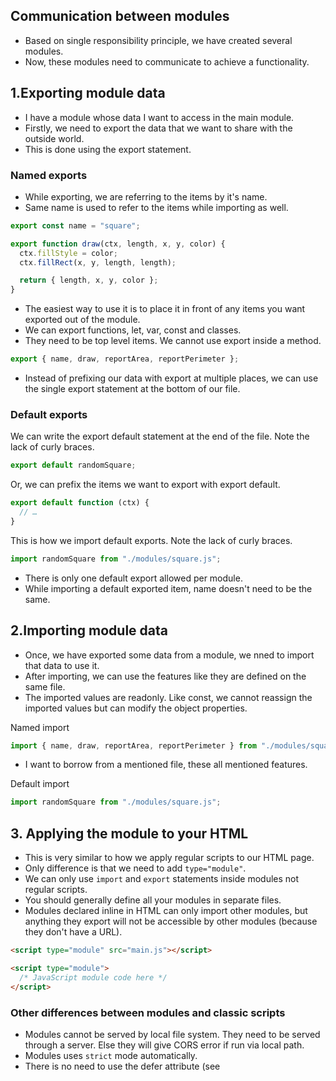 ## Communication between modules

- Based on single responsibility principle, we have created several modules.
- Now, these modules need to communicate to achieve a functionality.

## 1.Exporting module data

- I have a module whose data I want to access in the main module.
- Firstly, we need to export the data that we want to share with the outside world.
- This is done using the export statement.

### Named exports

- While exporting, we are referring to the items by it's name.
- Same name is used to refer to the items while importing as well.

``` javascript
export const name = "square";

export function draw(ctx, length, x, y, color) {
  ctx.fillStyle = color;
  ctx.fillRect(x, y, length, length);

  return { length, x, y, color };
}
```

- The easiest way to use it is to place it in front of any items you want exported out of the module.
- We can export functions, let, var, const and classes.
- They need to be top level items. We cannot use export inside a method.

``` javascript
export { name, draw, reportArea, reportPerimeter };
```

- Instead of prefixing our data with export at multiple places, we can use the single export statement at the bottom of our file.

### Default exports

We can write the export default statement at the end of the file. Note the lack of curly braces.
``` javascript
export default randomSquare;
```

Or, we can prefix the items we want to export with export default.
``` javascript
export default function (ctx) {
  // …
}
```

This is how we import default exports. Note the lack of curly braces.
```javascript
import randomSquare from "./modules/square.js";
```

- There is only one default export allowed per module.
- While importing a default exported item, name doesn't need to be the same.



## 2.Importing module data

- Once, we have exported some data from a module, we nned to import that data to use it.
- After importing, we can use the features like they are defined on the same file.
- The imported values are readonly. Like const, we cannot reassign the imported values but can modify the object properties.

Named import
``` javascript
import { name, draw, reportArea, reportPerimeter } from "./modules/square.js";
```

- I want to borrow from a mentioned file, these all mentioned features.

Default import
``` javascript
import randomSquare from "./modules/square.js";
```

## 3. Applying the module to your HTML

- This is very similar to how we apply regular scripts to our HTML page.
- Only difference is that we need to add `type="module"`.
- We can only use `import` and `export` statements inside modules not regular scripts.
- You should generally define all your modules in separate files.
- Modules declared inline in HTML can only import other modules, but anything they export will not be accessible by other modules (because they don't have a URL).

``` html
<script type="module" src="main.js"></script>
```

``` html
<script type="module">
  /* JavaScript module code here */
</script>
```

### Other differences between modules and classic scripts

- Modules cannot be served by local file system. They need to be served through a server. Else they will give CORS error if run via local path.
- Modules uses `strict` mode automatically.
- There is no need to use the defer attribute (see <script> attributes) when loading a module script; modules are deferred automatically.
- Modules are only executed once, even if they have been referenced in multiple <script> tags.
- Module-defined variables are scoped to the module unless explicitly attached to the global object. On the other hand, globally-defined variables are available within the module. 


## Avoiding naming conflicts

- We have different modules in which we have variables and functions with same names.
- Module A and Module B both have mehods which have same names.
- Now, when we import these modules into a main module, it can lead to confusion and errors.

``` javascript
import { name, draw, reportArea, reportPerimeter } from "./modules/square.js";
import { name, draw, reportArea, reportPerimeter } from "./modules/circle.js";
import { name, draw, reportArea, reportPerimeter } from "./modules/triangle.js";
```

## Renaming imports and exports

- We can use the `as` keyword to rename our imports and exports inside a curly brackets.

Changing exports

``` javascript
// inside module.js
export { function1 as newFunctionName, function2 as anotherNewFunctionName };

// inside main.js
import { newFunctionName, anotherNewFunctionName } from "./modules/module.js";
```

Changing imports

``` javascript
// inside module.js
export { function1, function2 };

// inside main.js
import { function1 as newFunctionName, function2 as anotherNewFunctionName } from "./modules/module.js";
```


## Creating a module object

- The above method works OK, but it's a little messy and long-winded.
- Everything that a file exports can be imported and grouped as one object.
- All exported data will become properties of this object.

``` javascript
import * as Canvas from "./modules/canvas.js";

import * as Square from "./modules/square.js";
import * as Circle from "./modules/circle.js";
import * as Triangle from "./modules/triangle.js";

const square1 = Square.draw(myCanvas.ctx, 50, 50, 100, "blue");
Square.reportArea(square1.length, reportList);
Square.reportPerimeter(square1.length, reportList);
```

## Dynamic module loading

- We can dynamically load modules when needed.
- Whenever we write import statements, browser will download the dependency files.
- Eager loading everything will have performance issues as we are loading everything upfront.
- Better approach is to keep the initial bundle minimal and then download resources when needed.
- We use an import function which takes path as an argument and return a promise.
- The promise fulfils with a module object.

``` javascript
import("./modules/myModule.js").then((module) => {
  // Do something with the module.
});
```

## Import declarations are hoisted

- Import statements are hoisted.
- Imported data is available in the module's memory, even before the module starts executing.

``` javascript
// …
const myCanvas = new Canvas("myCanvas", document.body, 480, 320);
myCanvas.create();
import { Canvas } from "./modules/canvas.js";
myCanvas.createReportList();
// 
```

## Loading non-JavaScript resources

- We can import non JS resources like JSON and CSS using modules.
- We must explicitly declare what kind of resource you are importing. By default it is assumed that we are importing JS resource.
- We define the type using `with` and `type`

``` javascript
import colors from "./colors.json" with { type: "json" };
import styles from "./styles.css" with { type: "css" };
```


